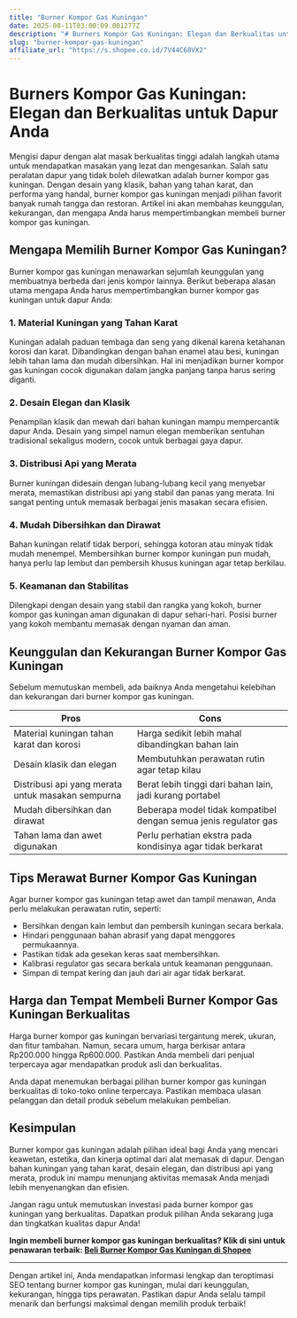 ```yaml
---
title: "Burner Kompor Gas Kuningan"
date: 2025-08-11T03:00:09.001277Z
description: "# Burners Kompor Gas Kuningan: Elegan dan Berkualitas untuk Dapur Anda..."
slug: "burner-kompor-gas-kuningan"
affiliate_url: "https://s.shopee.co.id/7V44C68VX2"
---
```

# Burners Kompor Gas Kuningan: Elegan dan Berkualitas untuk Dapur Anda

Mengisi dapur dengan alat masak berkualitas tinggi adalah langkah utama untuk mendapatkan masakan yang lezat dan mengesankan. Salah satu peralatan dapur yang tidak boleh dilewatkan adalah burner kompor gas kuningan. Dengan desain yang klasik, bahan yang tahan karat, dan performa yang handal, burner kompor gas kuningan menjadi pilihan favorit banyak rumah tangga dan restoran. Artikel ini akan membahas keunggulan, kekurangan, dan mengapa Anda harus mempertimbangkan membeli burner kompor gas kuningan.

## Mengapa Memilih Burner Kompor Gas Kuningan?

 Burner kompor gas kuningan menawarkan sejumlah keunggulan yang membuatnya berbeda dari jenis kompor lainnya. Berikut beberapa alasan utama mengapa Anda harus mempertimbangkan burner kompor gas kuningan untuk dapur Anda:

### 1. Material Kuningan yang Tahan Karat

Kuningan adalah paduan tembaga dan seng yang dikenal karena ketahanan korosi dan karat. Dibandingkan dengan bahan enamel atau besi, kuningan lebih tahan lama dan mudah dibersihkan. Hal ini menjadikan burner kompor gas kuningan cocok digunakan dalam jangka panjang tanpa harus sering diganti.

### 2. Desain Elegan dan Klasik

Penampilan klasik dan mewah dari bahan kuningan mampu mempercantik dapur Anda. Desain yang simpel namun elegan memberikan sentuhan tradisional sekaligus modern, cocok untuk berbagai gaya dapur.

### 3. Distribusi Api yang Merata

Burner kuningan didesain dengan lubang-lubang kecil yang menyebar merata, memastikan distribusi api yang stabil dan panas yang merata. Ini sangat penting untuk memasak berbagai jenis masakan secara efisien.

### 4. Mudah Dibersihkan dan Dirawat

Bahan kuningan relatif tidak berpori, sehingga kotoran atau minyak tidak mudah menempel. Membersihkan burner kompor kuningan pun mudah, hanya perlu lap lembut dan pembersih khusus kuningan agar tetap berkilau.

### 5. Keamanan dan Stabilitas

Dilengkapi dengan desain yang stabil dan rangka yang kokoh, burner kompor gas kuningan aman digunakan di dapur sehari-hari. Posisi burner yang kokoh membantu memasak dengan nyaman dan aman.

## Keunggulan dan Kekurangan Burner Kompor Gas Kuningan

Sebelum memutuskan membeli, ada baiknya Anda mengetahui kelebihan dan kekurangan dari burner kompor gas kuningan.

| **Pros** | **Cons** |
|---|---|
| Material kuningan tahan karat dan korosi | Harga sedikit lebih mahal dibandingkan bahan lain |
| Desain klasik dan elegan | Membutuhkan perawatan rutin agar tetap kilau |
| Distribusi api yang merata untuk masakan sempurna | Berat lebih tinggi dari bahan lain, jadi kurang portabel |
| Mudah dibersihkan dan dirawat | Beberapa model tidak kompatibel dengan semua jenis regulator gas |
| Tahan lama dan awet digunakan | Perlu perhatian ekstra pada kondisinya agar tidak berkarat |

## Tips Merawat Burner Kompor Gas Kuningan

Agar burner kompor gas kuningan tetap awet dan tampil menawan, Anda perlu melakukan perawatan rutin, seperti:

- Bersihkan dengan kain lembut dan pembersih kuningan secara berkala.
- Hindari penggunaan bahan abrasif yang dapat menggores permukaannya.
- Pastikan tidak ada gesekan keras saat membersihkan.
- Kalibrasi regulator gas secara berkala untuk keamanan penggunaan.
- Simpan di tempat kering dan jauh dari air agar tidak berkarat.

## Harga dan Tempat Membeli Burner Kompor Gas Kuningan Berkualitas

Harga burner kompor gas kuningan bervariasi tergantung merek, ukuran, dan fitur tambahan. Namun, secara umum, harga berkisar antara Rp200.000 hingga Rp600.000. Pastikan Anda membeli dari penjual terpercaya agar mendapatkan produk asli dan berkualitas.

Anda dapat menemukan berbagai pilihan burner kompor gas kuningan berkualitas di toko-toko online terpercaya. Pastikan membaca ulasan pelanggan dan detail produk sebelum melakukan pembelian.

## Kesimpulan

Burner kompor gas kuningan adalah pilihan ideal bagi Anda yang mencari keawetan, estetika, dan kinerja optimal dari alat memasak di dapur. Dengan bahan kuningan yang tahan karat, desain elegan, dan distribusi api yang merata, produk ini mampu menunjang aktivitas memasak Anda menjadi lebih menyenangkan dan efisien.

Jangan ragu untuk memutuskan investasi pada burner kompor gas kuningan yang berkualitas. Dapatkan produk pilihan Anda sekarang juga dan tingkatkan kualitas dapur Anda!

**Ingin membeli burner kompor gas kuningan berkualitas? Klik di sini untuk penawaran terbaik: [Beli Burner Kompor Gas Kuningan di Shopee](https://s.shopee.co.id/7V44C68VX2)**

---
Dengan artikel ini, Anda mendapatkan informasi lengkap dan teroptimasi SEO tentang burner kompor gas kuningan, mulai dari keunggulan, kekurangan, hingga tips perawatan. Pastikan dapur Anda selalu tampil menarik dan berfungsi maksimal dengan memilih produk terbaik!